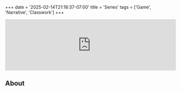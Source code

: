 +++
date = '2025-02-14T21:18:37-07:00'
title = 'Series'
tags = ['Game', 'Narrative', 'Classwork']
+++

<iframe frameborder="0" src="https://itch.io/embed/3327237" width="552" height="167"><a href="https://doublebrackets.itch.io/series">Series by DoubleBrackets</a></iframe>

## About